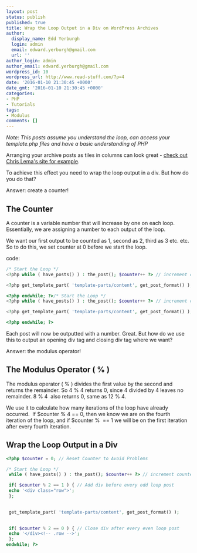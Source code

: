 ```yaml
---
layout: post
status: publish
published: true
title: Wrap the Loop Output in a Div on WordPress Archives
author:
  display_name: Edd Yerburgh
  login: admin
  email: edward.yerburgh@gmail.com
  url: ''
author_login: admin
author_email: edward.yerburgh@gmail.com
wordpress_id: 10
wordpress_url: http://www.read-stuff.com/?p=4
date: '2016-01-10 21:30:45 +0000'
date_gmt: '2016-01-10 21:30:45 +0000'
categories:
- PHP
- Tutorials
tags:
- Modulus
comments: []
---
```


*Note: This posts assume you understand the loop, can access your template.php files and have a basic understanding of PHP*

Arranging your archive posts as tiles in columns can look great - [check out Chris Lema's site for example](https://chrislema.com/blog/).


To achieve this effect you need to wrap the loop output in a div. But how do you do that?

Answer: create a counter!

## The Counter
A counter is a variable number that will increase by one on each loop. Essentially, we are assigning a number to each output of the loop.

We want our first output to be counted as 1, second as 2, third as 3 etc. etc. So to do this, we set counter at 0 before we start the loop.

code:


```php
/* Start the Loop */
<?php while ( have_posts() ) : the_post(); $counter++ ?> // increment counter by one on each loop

<?php get_template_part( 'template-parts/content', get_post_format() ); ?>

<?php endwhile; ?>/* Start the Loop */
<?php while ( have_posts() ) : the_post(); $counter++ ?> // increment counter by one on each loop

<?php get_template_part( 'template-parts/content', get_post_format() ); ?>

<?php endwhile; ?>
```

Each post will now be outputted with a number. Great. But how do we use this to output an opening div tag and closing div tag where we want?

Answer: the modulus operator!

## The Modulus Operator ( % )

The modulus operator ( % ) divides the first value by the second and returns the remainder. So 4 % 4 returns 0, since 4 divided by 4 leaves no remainder. 8 % 4  also returns 0, same as 12 % 4.

We use it to calculate how many iterations of the loop have already occurred.  If $counter % 4 == 0, then we know we are on the fourth iteration of the loop, and if $counter %  == 1 we will be on the first iteration after every fourth iteration.

## Wrap the Loop Output in a Div

```php
<?php $counter = 0; // Reset Counter to Avoid Problems

/* Start the Loop */ 
 while ( have_posts() ) : the_post(); $counter++ ?> // increment counter by one on each loop

 if( $counter % 2 == 1 ) { // Add div before every odd loop post
 echo '<div class="row">';
 }; 
 

 get_template_part( 'template-parts/content', get_post_format() );
 

 if( $counter % 2 == 0 ) { // Close div after every even loop post
 echo '</div><!-- .row -->';
 }; 
endwhile; ?>
```